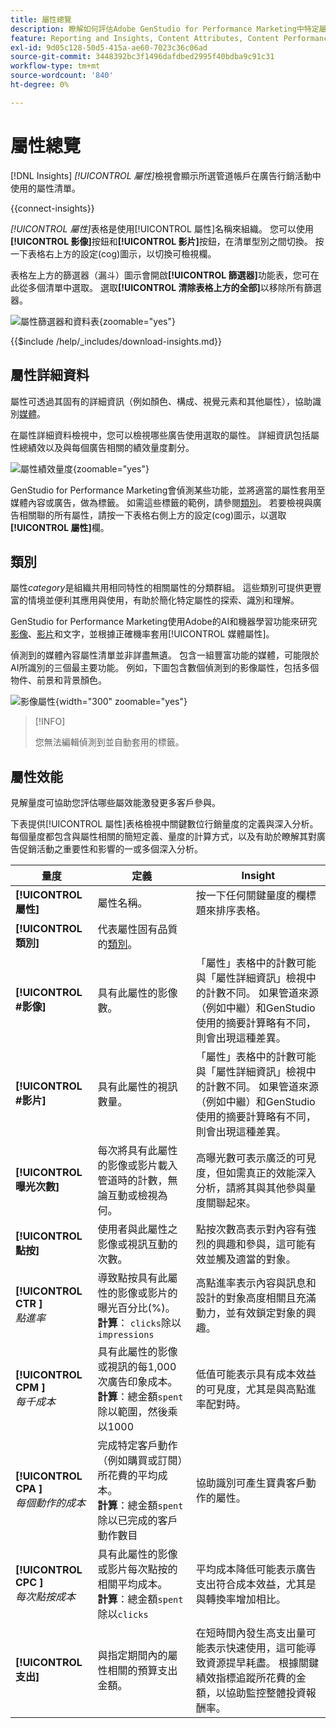 ```yaml
---
title: 屬性總覽
description: 瞭解如何評估Adobe GenStudio for Performance Marketing中特定屬性的效能。
feature: Reporting and Insights, Content Attributes, Content Performance
exl-id: 9d05c128-50d5-415a-ae60-7023c36c06ad
source-git-commit: 3448392bc3f1496dafdbed2995f40bdba9c91c31
workflow-type: tm+mt
source-wordcount: '840'
ht-degree: 0%

---
```


# 屬性總覽

[!DNL Insights] _[!UICONTROL 屬性]_&#x200B;檢視會顯示所選管道帳戶在廣告行銷活動中使用的屬性清單。

{{connect-insights}}

_[!UICONTROL 屬性]_&#x200B;表格是使用[!UICONTROL 屬性]名稱來組織。 您可以使用&#x200B;**[!UICONTROL 影像]**&#x200B;按鈕和&#x200B;**[!UICONTROL 影片]**&#x200B;按鈕，在清單型別之間切換。 按一下表格右上方的設定(cog)圖示，以切換可檢視欄。

表格左上方的篩選器（漏斗）圖示會開啟&#x200B;**[!UICONTROL 篩選器]**&#x200B;功能表，您可在此從多個清單中選取。 選取&#x200B;**[!UICONTROL 清除表格上方的全部]**&#x200B;以移除所有篩選器。

![屬性篩選器和資料表](/help/assets/insights-attributes-filter.png){zoomable="yes"}

{{$include /help/_includes/download-insights.md}}

## 屬性詳細資料

屬性可透過其固有的詳細資訊（例如顏色、構成、視覺元素和其他屬性），協助識別[媒體](media.md#media-details)。

在屬性詳細資料檢視中，您可以檢視哪些廣告使用選取的屬性。 詳細資訊包括屬性總績效以及與每個廣告相關的績效量度劃分。

![屬性績效量度](/help/assets/insights-attribute-details.png){zoomable="yes"}

GenStudio for Performance Marketing會偵測某些功能，並將適當的屬性套用至媒體內容或廣告，做為標籤。 如需這些標籤的範例，請參閱[類別](#categories)。 若要檢視與廣告相關聯的所有屬性，請按一下表格右側上方的設定(cog)圖示，以選取&#x200B;**[!UICONTROL 屬性]**&#x200B;欄。

## 類別

屬性&#x200B;_category_&#x200B;是組織共用相同特性的相關屬性的分類群組。 這些類別可提供更豐富的情境並便利其應用與使用，有助於簡化特定屬性的探索、識別和理解。

GenStudio for Performance Marketing使用Adobe的AI和機器學習功能來研究[影像](image-features.md)、[影片](video-features.md)和文字，並根據正確機率套用[!UICONTROL 媒體屬性]。

偵測到的媒體內容屬性清單並非詳盡無遺。 包含一組豐富功能的媒體，可能限於AI所識別的三個最主要功能。 例如，下圖包含數個偵測到的影像屬性，包括多個物件、前景和背景顏色。

![影像屬性](/help/assets/category/asset-attributes.png "Toucan影像包含多個偵測到的屬性"){width="300" zoomable="yes"}

>[!INFO]
>
>您無法編輯偵測到並自動套用的標籤。

## 屬性效能

見解量度可協助您評估哪些屬效能激發更多客戶參與。

下表提供[!UICONTROL 屬性]表格檢視中關鍵數位行銷量度的定義與深入分析。 每個量度都包含與屬性相關的簡短定義、量度的計算方式，以及有助於瞭解其對廣告促銷活動之重要性和影響的一或多個深入分析。

| 量度 | 定義 | Insight |
| ---------------------- | ----------------------------- | -------------------------------- |
| **[!UICONTROL 屬性]** | 屬性名稱。 | 按一下任何關鍵量度的欄標題來排序表格。 |
| **[!UICONTROL 類別]** | 代表屬性固有品質的[類別](#categories)。 |  |
| **[!UICONTROL #影像]** | 具有此屬性的影像數。 | 「屬性」表格中的計數可能與「屬性詳細資訊」檢視中的計數不同。 如果管道來源（例如中繼）和GenStudio使用的摘要計算略有不同，則會出現這種差異。 |
| **[!UICONTROL #影片]** | 具有此屬性的視訊數量。 | 「屬性」表格中的計數可能與「屬性詳細資訊」檢視中的計數不同。 如果管道來源（例如中繼）和GenStudio使用的摘要計算略有不同，則會出現這種差異。 |
| **[!UICONTROL 曝光次數]** | 每次將具有此屬性的影像或影片載入管道時的計數，無論互動或檢視為何。 | 高曝光數可表示廣泛的可見度，但如需真正的效能深入分析，請將其與其他參與量度關聯起來。 |
| **[!UICONTROL 點按]** | 使用者與此屬性之影像或視訊互動的次數。 | 點按次數高表示對內容有強烈的興趣和參與，這可能有效並觸及適當的對象。 |
| **[!UICONTROL CTR ]**<br>_點進率_ | 導致點按具有此屬性的影像或影片的曝光百分比(%)。<br>**計算**： `clicks`除以`impressions` | 高點進率表示內容與訊息和設計的對象高度相關且充滿動力，並有效鎖定對象的興趣。 |
| **[!UICONTROL CPM ]**<br>_每千成本_ | 具有此屬性的影像或視訊的每1,000次廣告印象成本。<br>**計算**：總金額`spent`除以範圍，然後乘以1000 | 低值可能表示具有成本效益的可見度，尤其是與高點進率配對時。 |
| **[!UICONTROL CPA ]**<br>_每個動作的成本_ | 完成特定客戶動作（例如購買或訂閱）所花費的平均成本。<br>**計算**：總金額`spent`除以已完成的客戶動作數目 | 協助識別可產生寶貴客戶動作的屬性。 |
| **[!UICONTROL CPC ]**<br>_每次點按成本_ | 具有此屬性的影像或影片每次點按的相關平均成本。<br>**計算**：總金額`spent`除以`clicks` | 平均成本降低可能表示廣告支出符合成本效益，尤其是與轉換率增加相比。 |
| **[!UICONTROL 支出]** | 與指定期間內的屬性相關的預算支出金額。 | 在短時間內發生高支出量可能表示快速使用，這可能導致資源提早耗盡。 根據關鍵績效指標追蹤所花費的金額，以協助監控整體投資報酬率。 |
